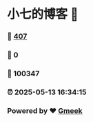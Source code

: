 # 小七的博客 :link:  
### :page_facing_up: [407](/tag.html) 
### :speech_balloon: 0 
### :hibiscus: 100347 
### :alarm_clock: 2025-05-13 16:34:15 
### Powered by :heart: [Gmeek](https://github.com/Meekdai/Gmeek)
